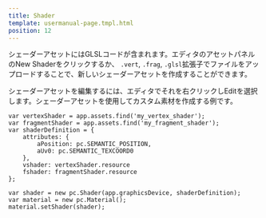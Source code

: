 ```yaml
---
title: Shader
template: usermanual-page.tmpl.html
position: 12
---
```


シェーダーアセットにはGLSLコードが含まれます。エディタのアセットパネルのNew Shaderをクリックするか、 ```.vert```, ```.frag```, ```.glsl```拡張子でファイルをアップロードすることで、新しいシェーダーアセットを作成することができます。

シェーダーアセットを編集するには、エディタでそれを右クリックしEditを選択します。シェーダーアセットを使用してカスタム素材を作成する例です。

```
var vertexShader = app.assets.find('my_vertex_shader');
var fragmentShader = app.assets.find('my_fragment_shader');
var shaderDefinition = {
    attributes: {
        aPosition: pc.SEMANTIC_POSITION,
        aUv0: pc.SEMANTIC_TEXCOORD0
    },
    vshader: vertexShader.resource
    fshader: fragmentShader.resource
};

var shader = new pc.Shader(app.graphicsDevice, shaderDefinition);
var material = new pc.Material();
material.setShader(shader);
```

